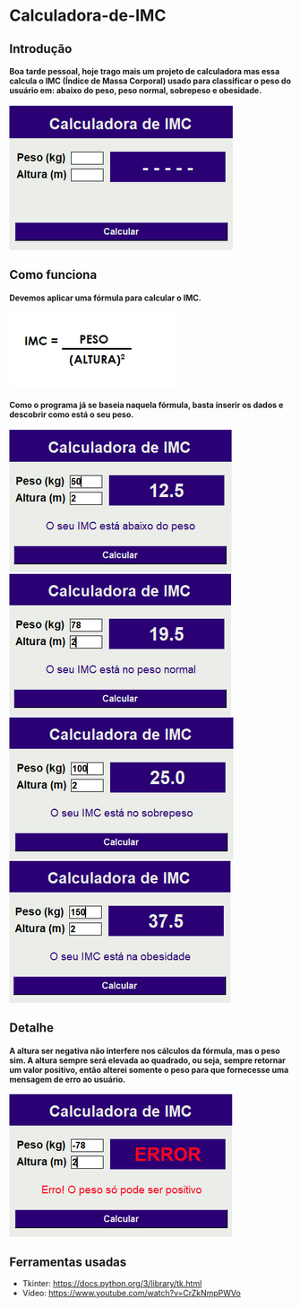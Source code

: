 # Calculadora-de-IMC
## Introdução 
<h4>Boa tarde pessoal, hoje trago mais um projeto de calculadora mas essa calcula o IMC (Índice de Massa Corporal) usado 
para classificar o peso do usuário em: abaixo do peso, peso normal, sobrepeso e obesidade.</h4>

<img src="https://github.com/EddieMC-Dev/Calculadora-de-IMC/blob/main/images/calculadora.PNG">

## Como funciona
<h4>Devemos aplicar uma fórmula para calcular o IMC.</h4>

<img src="https://github.com/EddieMC-Dev/Calculadora-de-IMC/blob/main/images/IMC.png">

<h4>Como o programa já se baseia naquela fórmula, basta inserir os dados e descobrir como está o seu peso.</h4>
<div> 
  <img src="https://github.com/EddieMC-Dev/Calculadora-de-IMC/blob/main/images/abaixo_do_peso.PNG">
  <img src="https://github.com/EddieMC-Dev/Calculadora-de-IMC/blob/main/images/calculando_imc.PNG">
  <img src="https://github.com/EddieMC-Dev/Calculadora-de-IMC/blob/main/images/sobrepeso.PNG">
  <img src="https://github.com/EddieMC-Dev/Calculadora-de-IMC/blob/main/images/obesidade.PNG">
</div>

## Detalhe
<h4>A altura ser negativa não interfere nos cálculos da fórmula, mas o peso sim. A altura sempre será elevada ao quadrado,
ou seja, sempre retornar um valor positivo, então alterei somente o peso para que fornecesse uma mensagem de erro ao usuário.</h4>
<img src="https://github.com/EddieMC-Dev/Calculadora-de-IMC/blob/main/images/errando_peso.PNG">

## Ferramentas usadas
- Tkinter: https://docs.python.org/3/library/tk.html
- Vídeo: https://www.youtube.com/watch?v=CrZkNmpPWVo
